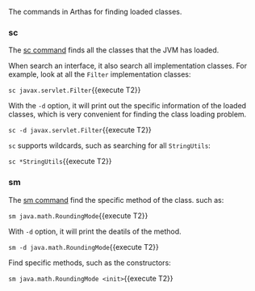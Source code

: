 The commands in Arthas for finding loaded classes.

### sc

The [sc command](https://arthas.aliyun.com/en/doc/sc.html) finds all the classes that the JVM has loaded.

When search an interface, it also search all implementation classes. For example, look at all the `Filter` implementation classes:

`sc javax.servlet.Filter`{{execute T2}}

With the `-d` option, it will print out the specific information of the loaded classes, which is very convenient for finding the class loading problem.

`sc -d javax.servlet.Filter`{{execute T2}}

`sc` supports wildcards, such as searching for all `StringUtils`:

`sc *StringUtils`{{execute T2}}

### sm

The [sm command](https://arthas.aliyun.com/en/doc/sm.html) find the specific method of the class. such as:

`sm java.math.RoundingMode`{{execute T2}}

With `-d` option, it will print the deatils of the method.

`sm -d java.math.RoundingMode`{{execute T2}}

Find specific methods, such as the constructors:

`sm java.math.RoundingMode <init>`{{execute T2}}
